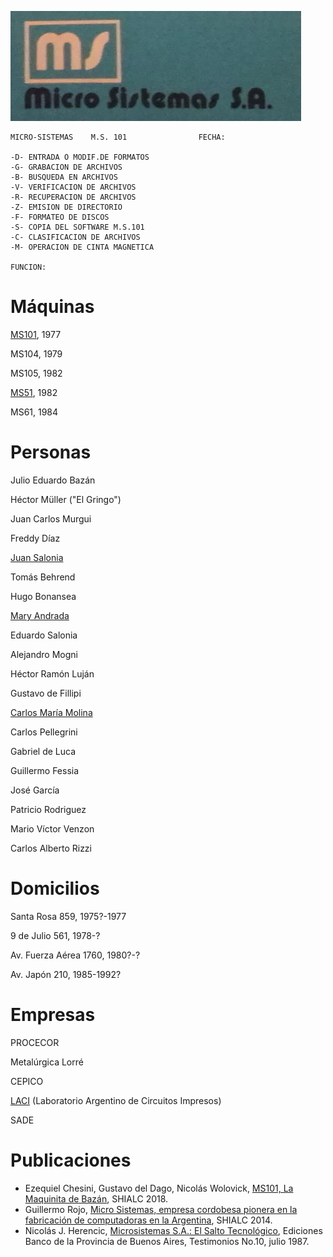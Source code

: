 ![](MS_logo_grupoFacebook.jpg)

```
MICRO-SISTEMAS    M.S. 101                FECHA:

-D- ENTRADA O MODIF.DE FORMATOS
-G- GRABACION DE ARCHIVOS       
-B- BUSQUEDA EN ARCHIVOS        
-V- VERIFICACION DE ARCHIVOS    
-R- RECUPERACION DE ARCHIVOS    
-Z- EMISION DE DIRECTORIO       
-F- FORMATEO DE DISCOS          
-S- COPIA DEL SOFTWARE M.S.101  
-C- CLASIFICACION DE ARCHIVOS   
-M- OPERACION DE CINTA MAGNETICA

FUNCION:
```


Máquinas
===

[MS101](Máquinas/MS101/index.md), 1977

MS104, 1979

MS105, 1982

[MS51](Máquinas/MS51/index.md), 1982

MS61, 1984


Personas
===

Julio Eduardo Bazán

Héctor Müller ("El Gringo")

Juan Carlos Murgui

Freddy Díaz

[Juan Salonia](Personas/Juan%20Salonia/)

Tomás Behrend

Hugo Bonansea

[Mary Andrada](Personas/Mary%20Andrada/)

Eduardo Salonia

Alejandro Mogni

Héctor Ramón Luján

Gustavo de Fillipi

[Carlos María Molina](Personas/Carlos%20Molina/)

Carlos Pellegrini

Gabriel de Luca

Guillermo Fessia

José García

Patricio Rodriguez

Mario Víctor Venzon

Carlos Alberto Rizzi


Domicilios
===

Santa Rosa 859, 1975?-1977

9 de Julio 561, 1978-?

Av. Fuerza Aérea 1760, 1980?-?

Av. Japón 210, 1985-1992?


Empresas
===

PROCECOR

Metalúrgica Lorré

CEPICO 

[LACI](Empresas/LACI) (Laboratorio Argentino de Circuitos Impresos)

SADE


Publicaciones
===

* Ezequiel Chesini, Gustavo del Dago, Nicolás Wolovick, [MS101, La Maquinita de Bazán](Publicaciones/MS101LaMaquinitaDeBazán.pdf
), SHIALC 2018.
* Guillermo Rojo, [Micro Sistemas, empresa cordobesa pionera en la fabricación de computadoras en la Argentina](Publicaciones/clei2014_submission_59.pdf), SHIALC 2014.
* Nicolás J. Herencic, [Microsistemas S.A.: El Salto Tecnológico](Publicaciones/MICROSISTEMAS_El_Salto_Tecnologico.pdf), Ediciones Banco de la Provincia de Buenos Aires, Testimonios No.10, julio 1987.

